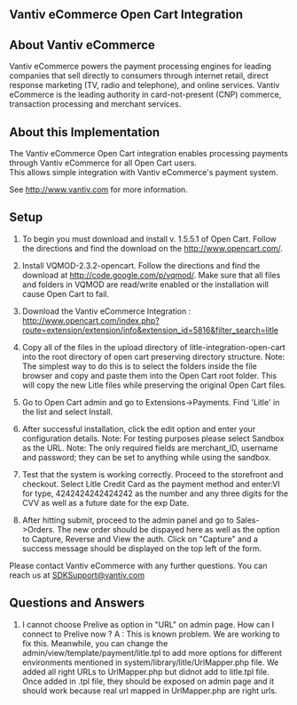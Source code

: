 Vantiv eCommerce Open Cart Integration
---------------------------

About Vantiv eCommerce
------------
Vantiv eCommerce powers the payment processing engines for leading companies that sell directly to consumers through internet retail, direct response marketing (TV, radio and telephone), and online services. Vantiv eCommerce is the leading authority in card-not-present (CNP) commerce, transaction processing and merchant services.


About this Implementation
-------------------------
The Vantiv eCommerce Open Cart integration enables processing payments through Vantiv eCommerce for all Open Cart users.  
This allows simple integration with Vantiv eCommerce's payment system.

See http://www.vantiv.com for more information.


Setup
-----

1) To begin you must download and install v. 1.5.5.1 of Open Cart. Follow the directions and find the download on the http://www.opencart.com/.

2) Install VQMOD-2.3.2-opencart. Follow the directions and find the download at http://code.google.com/p/vqmod/. Make sure that all files and folders in VQMOD are read/write enabled or the installation will cause Open Cart to fail.
 
3) Download the Vantiv eCommerce Integration : http://www.opencart.com/index.php?route=extension/extension/info&extension_id=5816&filter_search=litle

4) Copy all of the files in the upload directory of litle-integration-open-cart into the root directory of open cart preserving directory structure.
   Note: The simplest way to do this is to select the folders inside the file browser and copy and paste them into the Open Cart root folder. This will copy the new Litle files while preserving the original Open Cart files.
   
5) Go to Open Cart admin and go to Extensions->Payments. Find 'Litle' in the list and select Install. 

6) After successful installation, click the edit option and enter your configuration details.
   Note: For testing purposes please select Sandbox as the URL.
   Note: The only required fields are merchant_ID, username and password; they can be set to anything while using the sandbox.

7) Test that the system is working correctly. Proceed to the storefront and checkout. Select Litle Credit Card as the payment method and enter:VI for type, 4242424242424242 as the number and any three digits for the CVV as well as a future date for the exp Date.
 
8) After hitting submit, proceed to the admin panel and go to Sales->Orders. The new order should be dispayed here as well as the option to Capture, Reverse and View the auth. Click on "Capture" and a success message should be displayed on the top left of the form. 

Please contact Vantiv eCommerce with any further questions.   You can reach us at SDKSupport@vantiv.com

Questions and Answers
------------------------------------------------
1) I cannot choose Prelive as option in "URL" on admin page. How can I connect to Prelive now ?
A : This is known problem. We are working to fix this. Meanwhile, you can change the admin/view/template/payment/litle.tpl
    to add more options for different environments mentioned in system/library/litle/UrlMapper.php file. We added all right
    URLs to UrlMapper.php but didnot add to litle.tpl file. Once added in .tpl file, they should be exposed on admin page
    and it should work because real url mapped in UrlMapper.php are right urls.
